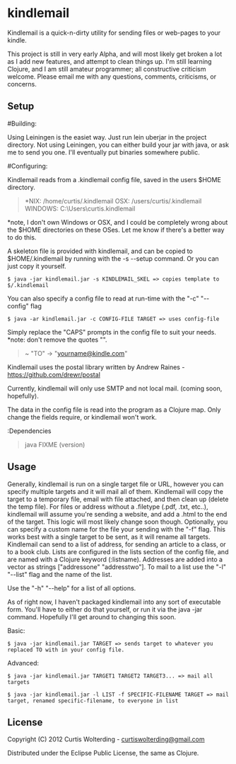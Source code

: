 kindlemail
==========

Kindlemail is a quick-n-dirty utility for sending files or web-pages to your kindle. 

This project is still in very early Alpha, and will most likely 
get broken a lot as I add new features, and attempt to clean things up. 
I'm still learning Clojure, and I am still amateur programmer; 
all constructive criticism welcome. Please email me with any questions, comments, criticisms, or concerns.

## Setup

#Building:

Using Leiningen is the easiet way. Just run lein uberjar in the project directory. 
Not using Leiningen, you can either build your jar with java, or ask me to send you one.
I'll eventually put binaries somewhere public.

#Configuring:

Kindlemail reads from a .kindlemail config file, saved in the users $HOME directory.

>  *NIX:     /home/curtis/.kindlemail
>  OSX:      /users/curtis/.kindlemail
>  WINDOWS:  C:\Users\curtis\.kindlemail

*note, I don't own Windows or OSX, and I could be completely wrong 
about the $HOME directories on these OSes. Let me know if there's a better way to do this.

A skeleton file is provided with kindlemail, and can be copied to $HOME/.kindlemail 
by running with the -s --setup command. Or you can just copy it yourself. 

    $ java -jar kindlemail.jar -s KINDLEMAIL_SKEL => copies template to $/.kindlemail

You can also specify a config file to read at run-time with the "-c" "--config" flag

    $ java -ar kindlemail.jar -c CONFIG-FILE TARGET => uses config-file

Simply replace the "CAPS" prompts in the config file to suit your needs.
*note: don't remove the quotes "".

>  ~ "TO" -> "yourname@kindle.com"

Kindlemail uses the postal library written by Andrew Raines - https://github.com/drewr/postal

Currently, kindlemail will only use SMTP and not local mail. (coming soon, hopefully).

The data in the config file is read into the program as a Clojure map. 
Only change the fields require, or kindlemail won't work.

:Dependencies

>  java FIXME (version)


## Usage

Generally, kindlemail is run on a single target file or URL, 
however you can specify multiple targets and it will mail all of them. 
Kindlemail will copy the target to a temporary file, email with file attached, 
and then clean up (delete the temp file). For files or address without a 
.filetype (.pdf, .txt, etc..), kindlemail will assume you're sending a website, 
and add a .html to the end of the target. This logic will most likely change soon though. 
Optionally, you can specify a custom name for the file your sending with the "-f" flag. 
This works best with a single target to be sent, as it will rename all targets.
Kindlemail can send to a list of address, for sending an article to a class, or to a book club. 
Lists are configured in the lists section of the config file, 
and are named with a Clojure keyword (:listname). Addresses are added into a vector as strings 
["addressone" "addresstwo"]. To mail to a list use the "-l" "--list" flag and the name of the list. 

Use the "-h" "--help" for a list of all options.

As of right now, I haven't packaged kindlemail into any sort of executable form. 
You'll have to either do that yourself, or run it via the java -jar command. 
Hopefully I'll get around to changing this soon. 

Basic:
    
    $ java -jar kindlemail.jar TARGET => sends target to whatever you replaced TO with in your config file.

Advanced: 

    $ java -jar kindlemail.jar TARGET1 TARGET2 TARGET3... => mail all targets

    $ java -jar kindlemail.jar -l LIST -f SPECIFIC-FILENAME TARGET => mail target, renamed specific-filename, to everyone in list

## License

Copyright (C) 2012 Curtis Wolterding - curtiswolterding@gmail.com

Distributed under the Eclipse Public License, the same as Clojure.
